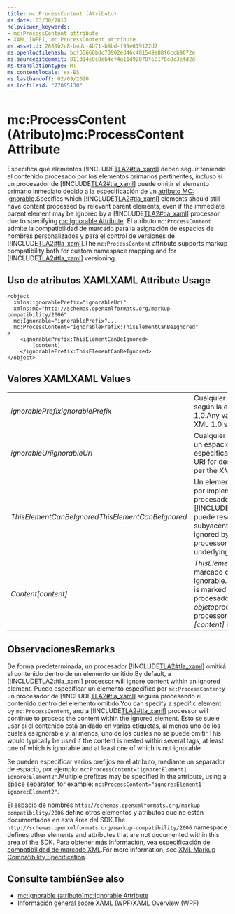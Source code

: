 ```yaml
---
title: mc:ProcessContent (Atributo)
ms.date: 03/30/2017
helpviewer_keywords:
- mc:ProcessContent attribute
- XAML [WPF], mc:ProcessContent attribute
ms.assetid: 2689b2c8-b4dc-4b71-b9bd-f95e619122d7
ms.openlocfilehash: bcf55668bdc70902e346c401549a88f6ccb9072e
ms.sourcegitcommit: 011314e0c8eb4cf4a11d92078f58176c8c3efd2d
ms.translationtype: MT
ms.contentlocale: es-ES
ms.lasthandoff: 02/09/2020
ms.locfileid: "77095130"
---
```

# <a name="mcprocesscontent-attribute"></a><span data-ttu-id="d9773-102">mc:ProcessContent (Atributo)</span><span class="sxs-lookup"><span data-stu-id="d9773-102">mc:ProcessContent Attribute</span></span>
<span data-ttu-id="d9773-103">Especifica qué elementos [!INCLUDE[TLA2#tla_xaml](../../../../includes/tla2sharptla-xaml-md.md)] deben seguir teniendo el contenido procesado por los elementos primarios pertinentes, incluso si un procesador de [!INCLUDE[TLA2#tla_xaml](../../../../includes/tla2sharptla-xaml-md.md)] puede omitir el elemento primario inmediato debido a la especificación de un [atributo MC: ignorable](mc-ignorable-attribute.md).</span><span class="sxs-lookup"><span data-stu-id="d9773-103">Specifies which [!INCLUDE[TLA2#tla_xaml](../../../../includes/tla2sharptla-xaml-md.md)] elements should still have content processed by relevant parent elements, even if the immediate parent element may be ignored by a [!INCLUDE[TLA2#tla_xaml](../../../../includes/tla2sharptla-xaml-md.md)] processor due to specifying [mc:Ignorable Attribute](mc-ignorable-attribute.md).</span></span> <span data-ttu-id="d9773-104">El atributo `mc:ProcessContent` admite la compatibilidad de marcado para la asignación de espacios de nombres personalizados y para el control de versiones de [!INCLUDE[TLA2#tla_xaml](../../../../includes/tla2sharptla-xaml-md.md)].</span><span class="sxs-lookup"><span data-stu-id="d9773-104">The `mc:ProcessContent` attribute supports markup compatibility both for custom namespace mapping and for [!INCLUDE[TLA2#tla_xaml](../../../../includes/tla2sharptla-xaml-md.md)] versioning.</span></span>  
  
## <a name="xaml-attribute-usage"></a><span data-ttu-id="d9773-105">Uso de atributos XAML</span><span class="sxs-lookup"><span data-stu-id="d9773-105">XAML Attribute Usage</span></span>  
  
```xaml  
<object  
  xmlns:ignorablePrefix="ignorableUri"  
  xmlns:mc="http://schemas.openxmlformats.org/markup-compatibility/2006"  
  mc:Ignorable="ignorablePrefix"...  
  mc:ProcessContent="ignorablePrefix:ThisElementCanBeIgnored"  
>  
    <ignorablePrefix:ThisElementCanBeIgnored>  
        [content]  
    </ignorablePrefix:ThisElementCanBeIgnored>  
</object>  
```  
  
## <a name="xaml-values"></a><span data-ttu-id="d9773-106">Valores XAML</span><span class="sxs-lookup"><span data-stu-id="d9773-106">XAML Values</span></span>  
  
|||  
|-|-|  
|<span data-ttu-id="d9773-107">*ignorablePrefix*</span><span class="sxs-lookup"><span data-stu-id="d9773-107">*ignorablePrefix*</span></span>|<span data-ttu-id="d9773-108">Cualquier cadena de prefijo válida, según la especificación de XML 1,0.</span><span class="sxs-lookup"><span data-stu-id="d9773-108">Any valid prefix string, per the XML 1.0 specification.</span></span>|  
|<span data-ttu-id="d9773-109">*ignorableUri*</span><span class="sxs-lookup"><span data-stu-id="d9773-109">*ignorableUri*</span></span>|<span data-ttu-id="d9773-110">Cualquier URI válido para designar un espacio de nombres, según la especificación de XML 1,0.</span><span class="sxs-lookup"><span data-stu-id="d9773-110">Any valid URI for designating a namespace, per the XML 1.0 specification.</span></span>|  
|<span data-ttu-id="d9773-111">*ThisElementCanBeIgnored*</span><span class="sxs-lookup"><span data-stu-id="d9773-111">*ThisElementCanBeIgnored*</span></span>|<span data-ttu-id="d9773-112">Un elemento que puede ser omitido por implementaciones de procesador [!INCLUDE[TLA#tla_xaml](../../../../includes/tlasharptla-xaml-md.md)], si no se puede resolver el tipo subyacente.</span><span class="sxs-lookup"><span data-stu-id="d9773-112">An element that can be ignored by [!INCLUDE[TLA#tla_xaml](../../../../includes/tlasharptla-xaml-md.md)] processor implementations, if the underlying type cannot be resolved.</span></span>|  
|<span data-ttu-id="d9773-113">*Content*</span><span class="sxs-lookup"><span data-stu-id="d9773-113">*[content]*</span></span>|<span data-ttu-id="d9773-114">*ThisElementCanBeIgnored* está marcado como ignorable.</span><span class="sxs-lookup"><span data-stu-id="d9773-114">*ThisElementCanBeIgnored* is marked ignorable.</span></span> <span data-ttu-id="d9773-115">Si el procesador omite ese elemento, el *objeto*procesa *[Content]* .</span><span class="sxs-lookup"><span data-stu-id="d9773-115">If the processor ignores that element, *[content]* is processed by *object*.</span></span>|  
  
## <a name="remarks"></a><span data-ttu-id="d9773-116">Observaciones</span><span class="sxs-lookup"><span data-stu-id="d9773-116">Remarks</span></span>  
 <span data-ttu-id="d9773-117">De forma predeterminada, un procesador [!INCLUDE[TLA2#tla_xaml](../../../../includes/tla2sharptla-xaml-md.md)] omitirá el contenido dentro de un elemento omitido.</span><span class="sxs-lookup"><span data-stu-id="d9773-117">By default, a [!INCLUDE[TLA2#tla_xaml](../../../../includes/tla2sharptla-xaml-md.md)] processor will ignore content within an ignored element.</span></span> <span data-ttu-id="d9773-118">Puede especificar un elemento específico por `mc:ProcessContent`y un procesador de [!INCLUDE[TLA2#tla_xaml](../../../../includes/tla2sharptla-xaml-md.md)] seguirá procesando el contenido dentro del elemento omitido.</span><span class="sxs-lookup"><span data-stu-id="d9773-118">You can specify a specific element by `mc:ProcessContent`, and a [!INCLUDE[TLA2#tla_xaml](../../../../includes/tla2sharptla-xaml-md.md)] processor will continue to process the content within the ignored element.</span></span> <span data-ttu-id="d9773-119">Esto se suele usar si el contenido está anidado en varias etiquetas, al menos uno de los cuales es ignorable y, al menos, uno de los cuales no se puede omitir.</span><span class="sxs-lookup"><span data-stu-id="d9773-119">This would typically be used if the content is nested within several tags, at least one of which is ignorable and at least one of which is not ignorable.</span></span>  
  
 <span data-ttu-id="d9773-120">Se pueden especificar varios prefijos en el atributo, mediante un separador de espacio, por ejemplo: `mc:ProcessContent="ignore:Element1 ignore:Element2"`.</span><span class="sxs-lookup"><span data-stu-id="d9773-120">Multiple prefixes may be specified in the attribute, using a space separator, for example: `mc:ProcessContent="ignore:Element1 ignore:Element2"`.</span></span>  
  
 <span data-ttu-id="d9773-121">El espacio de nombres `http://schemas.openxmlformats.org/markup-compatibility/2006` define otros elementos y atributos que no están documentados en esta área del SDK.</span><span class="sxs-lookup"><span data-stu-id="d9773-121">The `http://schemas.openxmlformats.org/markup-compatibility/2006` namespace defines other elements and attributes that are not documented within this area of the SDK.</span></span> <span data-ttu-id="d9773-122">Para obtener más información, vea [especificación de compatibilidad de marcado XML](https://docs.microsoft.com/office/open-xml/introduction-to-markup-compatibility#markup-compatibility-in-the-open-xml-file-formats-specification).</span><span class="sxs-lookup"><span data-stu-id="d9773-122">For more information, see [XML Markup Compatibility Specification](https://docs.microsoft.com/office/open-xml/introduction-to-markup-compatibility#markup-compatibility-in-the-open-xml-file-formats-specification).</span></span>  
  
## <a name="see-also"></a><span data-ttu-id="d9773-123">Consulte también</span><span class="sxs-lookup"><span data-stu-id="d9773-123">See also</span></span>

- [<span data-ttu-id="d9773-124">mc:Ignorable (atributo)</span><span class="sxs-lookup"><span data-stu-id="d9773-124">mc:Ignorable Attribute</span></span>](mc-ignorable-attribute.md)
- [<span data-ttu-id="d9773-125">Información general sobre XAML (WPF)</span><span class="sxs-lookup"><span data-stu-id="d9773-125">XAML Overview (WPF)</span></span>](../../../desktop-wpf/fundamentals/xaml.md)
